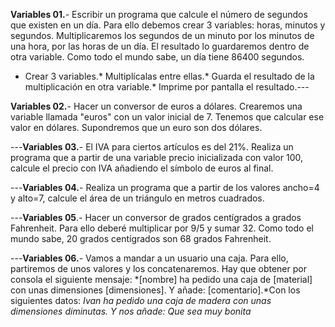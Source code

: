 **Variables 01.**- Escribir un programa que calcule el número de segundos que existen en un día. Para ello debemos crear 3 variables: horas, minutos y segundos. Multiplicaremos los segundos de un minuto por los minutos de una hora, por las horas de un día. El resultado lo guardaremos dentro de otra variable.
Como todo el mundo sabe, un día tiene 86400 segundos.
* Crear 3 variables.* Multiplícalas entre ellas.* Guarda el resultado de la multiplicación en otra variable.* Imprime por pantalla el resultado.---

**Variables 02.**- Hacer un conversor de euros a dólares. Crearemos una variable llamada "euros" con un valor inicial de 7. Tenemos que calcular ese valor en dólares. Supondremos que un euro son dos dólares.

---**Variables 03.**- El IVA para ciertos artículos es del 21%. Realiza un programa que a partir de una variable precio inicializada con valor 100, calcule el precio con IVA añadiendo el símbolo de euros al final.

---**Variables 04.**- Realiza un programa que a partir de los valores ancho=4 y alto=7, calcule el área de un triángulo en metros cuadrados.

---**Variables 05**.- Hacer un conversor de grados centígrados a grados Fahrenheit. Para ello deberé multiplicar por 9/5 y sumar 32.
Como todo el mundo sabe, 20 grados centígrados son 68 grados Fahrenheit.

---**Variables 06.**- Vamos a mandar a un usuario una caja. Para ello, partiremos de unos valores y los concatenaremos. Hay que obtener por consola el siguiente mensaje:
*[nombre] ha pedido una caja de [material] con unas dimensiones [dimensiones]. Y añade: [comentario].*Con los siguientes datos:
*Ivan ha pedido una caja de madera con unas dimensiones diminutas. Y nos añade: Que sea muy bonita*
